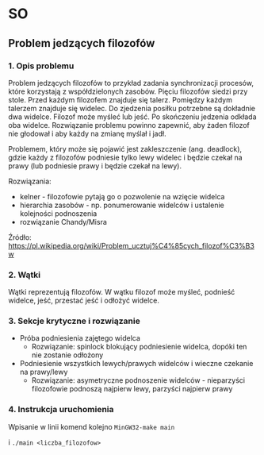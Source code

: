 # SO

## Problem jedzących filozofów

### 1. Opis problemu
Problem jedzących filozofów to przykład zadania synchronizacji procesów, które korzystają z współdzielonych zasobów.
Pięciu filozofów siedzi przy stole. Przed każdym filozofem znajduje się talerz. Pomiędzy każdym talerzem znajduje się widelec. Do zjedzenia posiłku potrzebne są dokładnie dwa widelce. Filozof może myśleć lub jeść. Po skończeniu jedzenia odkłada oba widelce. Rozwiązanie problemu powinno zapewnić, aby żaden filozof nie głodował i aby każdy na zmianę myślał i jadł.

Problemem, który może się pojawić jest zakleszczenie (ang. deadlock), gdzie każdy z filozofów podniesie tylko lewy widelec i będzie czekał na prawy (lub podniesie prawy i będzie czekał na lewy).

Rozwiązania:
- kelner - filozofowie pytają go o pozwolenie na wzięcie widelca
- hierarchia zasobów - np. ponumerowanie widelców i ustalenie kolejności podnoszenia
- rozwiązanie Chandy/Misra

Źródło: https://pl.wikipedia.org/wiki/Problem_ucztuj%C4%85cych_filozof%C3%B3w

### 2. Wątki
Wątki reprezentują filozofów. W wątku filozof może myśleć, podnieść widelce, jeść, przestać jeść i odłożyć widelce.

### 3. Sekcje krytyczne i rozwiązanie
- Próba podniesienia zajętego widelca
  - Rozwiązanie: spinlock blokujący podniesienie widelca, dopóki ten nie zostanie odłożony
- Podniesienie wszystkich lewych/prawych widelców i wieczne czekanie na prawy/lewy
  - Rozwiązanie: asymetryczne podnoszenie widelców - nieparzyści filozofowie podnoszą najpierw lewy, parzyści najpierw prawy

### 4. Instrukcja uruchomienia
Wpisanie w linii komend kolejno
`MinGW32-make main`

i `./main <liczba_filozofow>`
